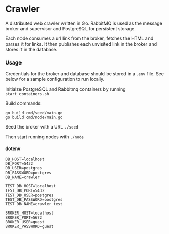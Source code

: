 # Crawler

A distributed web crawler written in Go.
RabbitMQ is used as the message broker and supervisor and PostgreSQL for persistent storage.

Each node consumes a url link from the broker, fetches the HTML and parses it for links.
It then publishes each unvisited link in the broker and stores it in the database.

### Usage
Credentials for the broker and database should be stored in a `.env` file. See below for a sample configuration to run locally.

Initialze PostgreSQL and Rabbitmq containers by running `start_containers.sh`

Build commands:
```
go build cmd/seed/main.go
go build cmd/node/main.go
```

Seed the broker with a URL `./seed`

Then start running nodes with `./node`

#### dotenv

```
DB_HOST=localhost
DB_PORT=5432
DB_USER=postgres
DB_PASSWORD=postgres
DB_NAME=crawler

TEST_DB_HOST=localhost
TEST_DB_PORT=5432
TEST_DB_USER=postgres
TEST_DB_PASSWORD=postgres
TEST_DB_NAME=crawler_test

BROKER_HOST=localhost
BROKER_PORT=5672
BROKER_USER=guest
BROKER_PASSWORD=guest
```
